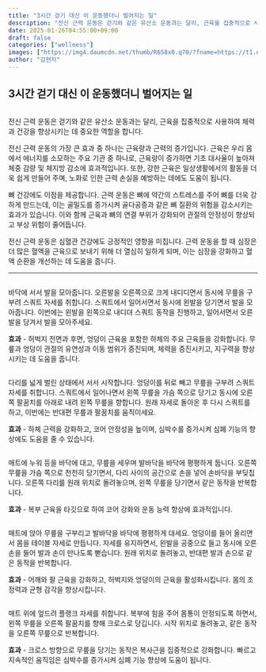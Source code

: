 ```yaml
---
title: "3시간 걷기 대신 이 운동했더니 벌어지는 일"
description: "전신 근력 운동은 걷기와 같은 유산소 운동과는 달리, 근육을 집중적으로 사용하여 체력과 건강을 향상시키는 데 중요한 역할을 합니다."
date: 2025-01-26T04:55:00+09:00
draft: false
categories: ["wellness"]
images: ["https://img4.daumcdn.net/thumb/R658x0.q70/?fname=https://t1.daumcdn.net/news/202405/07/tenbody/20240507065005983ddsm.jpg", "https://t1.daumcdn.net/news/202405/07/tenbody/20240507065006278frtp.gif", "https://t1.daumcdn.net/news/202405/07/tenbody/20240507065006581jvye.gif", "https://t1.daumcdn.net/news/202405/07/tenbody/20240507065006877clxa.gif", "https://t1.daumcdn.net/news/202405/07/tenbody/20240507065007121waef.gif"]
author: "김현지"
---
```


<h2 >3시간 걷기 대신 이 운동했더니 벌어지는 일</h2> <figure ><img src="https://img4.daumcdn.net/thumb/R658x0.q70/?fname=https://t1.daumcdn.net/news/202405/07/tenbody/20240507065005983ddsm.jpg" alt=""/></figure> <p>전신 근력 운동은 걷기와 같은 유산소 운동과는 달리, 근육을 집중적으로 사용하여 체력과 건강을 향상시키는 데 중요한 역할을 합니다.</p> <p>전신 근력 운동의 가장 큰 효과 중 하나는 근육량과 근력의 증가입니다. 근육은 우리 몸에서 에너지를 소모하는 주요 기관 중 하나로, 근육량이 증가하면 기초 대사율이 높아져 체중 감량 및 체지방 감소에 효과적입니다. 또한, 강한 근육은 일상생활에서의 활동을 더욱 쉽게 만들어 주며, 노화로 인한 근력 손실을 예방하는 데에도 도움이 됩니다.</p> <p>뼈 건강에도 이점을 제공합니다. 근력 운동은 뼈에 약간의 스트레스를 주어 뼈를 더욱 강하게 만드는데, 이는 골밀도를 증가시켜 골다공증과 같은 뼈 질환의 위험을 감소시키는 효과가 있습니다. 이와 함께 근육과 뼈의 연결 부위가 강화되어 관절의 안정성이 향상되고 부상 위험이 줄어듭니다.</p> <p>전신 근력 운동은 심혈관 건강에도 긍정적인 영향을 미칩니다. 근력 운동을 할 때 심장은 더 많은 혈액을 근육으로 보내기 위해 더 열심히 일하게 되며, 이는 심장을 강화하고 혈액 순환을 개선하는 데 도움을 줍니다.</p> <hr /> <figure ><img src="https://t1.daumcdn.net/news/202405/07/tenbody/20240507065006278frtp.gif" alt=""/></figure> <p>바닥에 서서 발을 모아줍니다. 오른발을 오른쪽으로 크게 내디디면서 동시에 무릎을 구부려 스쿼트 자세를 취합니다. 스쿼트에서 일어서면서 동시에 왼발을 당기면서 발을 모아줍니다. 이번에는 왼발을 왼쪽으로 내디뎌 스쿼트 동작을 진행하고, 일어서면서 오른발을 당겨서 발을 모아주세요.</p> <p><strong>효과</strong> - 허벅지 전면과 후면, 엉덩이 근육을 포함한 하체의 주요 근육들을 강화합니다. 무릎과 엉덩이 관절의 유연성과 이동 범위가 증진되며, 체력을 증진시키고, 지구력을 향상시키는 데 도움을 줍니다.</p> <figure ><img src="https://t1.daumcdn.net/news/202405/07/tenbody/20240507065006581jvye.gif" alt=""/></figure> <p>다리를 넓게 벌린 상태에서 서서 시작합니다. 엉덩이를 뒤로 빼고 무릎을 구부려 스쿼트 자세를 취합니다. 스쿼트에서 일어나면서 왼쪽 무릎을 가슴 쪽으로 당기고 동시에 오른쪽 팔꿈치를 아래로 내려 왼쪽 무릎을 향합니다. 원래 자세로 돌아온 후 다시 스쿼트를 하고, 이번에는 반대편 무릎과 팔꿈치를 움직이세요.</p> <p><strong>효과</strong> - 하체 근력을 강화하고, 코어 안정성을 높이며, 심박수를 증가시켜 심폐 기능의 향상에도 도움을 줄 수 있습니다.</p> <figure ><img src="https://t1.daumcdn.net/news/202405/07/tenbody/20240507065006877clxa.gif" alt=""/></figure> <p>매트에 누워 등을 바닥에 대고, 무릎을 세우며 발바닥을 바닥에 평평하게 둡니다. 오른쪽 무릎을 가슴 쪽으로 천천히 당기면서, 다리 사이의 공간으로 손을 넣어 손바닥을 부딪칩니다. 오른쪽 다리를 원래 위치로 돌려놓으며, 왼쪽 무릎을 당기면서 같은 동작을 반복합니다.</p> <p><strong>효과</strong> - 복부 근육을 타깃으로 하여 코어 강화와 운동 능력 향상에 효과적입니다.</p> <figure ><img src="https://t1.daumcdn.net/news/202405/07/tenbody/20240507065007121waef.gif" alt=""/></figure> <p>매트에 앉아 무릎을 구부리고 발바닥을 바닥에 평평하게 대세요. 엉덩이를 들어 올리면서 몸을 테이블 자세로 만듭니다. 자세를 유지하면서, 왼발을 공중으로 들고 동시에 오른손을 들어 발과 손이 만나도록 뻗습니다. 원래 위치로 돌려놓고, 반대편 발과 손으로 같은 동작을 반복합니다.</p> <p><strong>효과</strong> - 어깨와 팔 근육을 강화하고, 허벅지와 엉덩이의 근육을 활성화시킵니다. 몸의 조정력과 균형 감각을 향상시킵니다.</p> <figure ><img src="https://t1.daumcdn.net/news/202405/07/tenbody/20240507065007537rbvr.gif" alt=""/></figure> <p>매트 위에 엎드려 플랭크 자세를 취합니다. 복부에 힘을 주어 몸통이 안정되도록 하면서, 왼쪽 무릎을 오른쪽 팔꿈치를 향해 크로스로 당깁니다. 시작 위치로 돌려놓고, 같은 동작을 오른쪽 무릎으로 반복합니다.</p> <p><strong>효과</strong> - 크로스 방향으로 무릎을 당기는 동작은 복사근을 집중적으로 강화합니다. 빠르고 지속적인 움직임은 심박수를 증가시켜 심폐 기능 향상에 도움이 됩니다.</p>